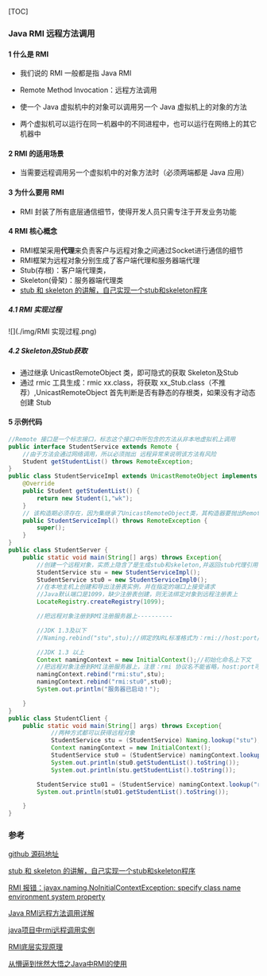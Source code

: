 [TOC]

### Java RMI 远程方法调用

#### 1 什么是 RMI

- 我们说的 RMI 一般都是指 Java RMI

- Remote Method Invocation：远程方法调用
- 使一个 Java 虚拟机中的对象可以调用另一个 Java 虚拟机上的对象的方法
- 两个虚拟机可以运行在同一机器中的不同进程中，也可以运行在网络上的其它机器中

#### 2 RMI 的适用场景

- 当需要远程调用另一个虚拟机中的对象方法时（必须两端都是 Java 应用）

#### 3 为什么要用 RMI 

- RMI 封装了所有底层通信细节，使得开发人员只需专注于开发业务功能

#### 4 RMI 核心概念

- RMI框架采用**代理**来负责客户与远程对象之间通过Socket进行通信的细节
- RMI框架为远程对象分别生成了客户端代理和服务器端代理
- Stub(存根)：客户端代理类，
- Skeleton(骨架)：服务器端代理类
- [stub 和 skeleton 的讲解，自己实现一个stub和skeleton程序](https://www.cnblogs.com/yin-jingyu/archive/2012/06/14/2549361.html)

##### 4.1 RMI 实现过程

![](./img/RMI 实现过程.png)

##### 4.2 Skeleton及Stub获取 

- 通过继承 UnicastRemoteObject 类，即可隐式的获取 Skeleton及Stub
- 通过 rmic 工具生成：rmic xx.class，将获取 xx_Stub.class（不推荐）,UnicastRemoteObject 首先判断是否有静态的存根类，如果没有才动态创建 Stub

#### 5 示例代码

```java
//Remote 接口是一个标志接口，标志这个接口中所包含的方法从非本地虚拟机上调用
public interface StudentService extends Remote {
    //由于方法会通过网络调用，所以必须抛出 远程异常来说明该方法有风险
    Student getStudentList() throws RemoteException;
}
public class StudentServiceImpl extends UnicastRemoteObject implements StudentService {
    @Override
    public Student getStudentList() {
        return new Student(1,"wk");
    }
    // 该构造期必须存在，因为集继承了UnicastRemoteObject类，其构造器要抛出RemoteException
    public StudentServiceImpl() throws RemoteException {
        super();
    }
}
public class StudentServer {
    public static void main(String[] args) throws Exception{
        //创建一个远程对象，实质上隐含了是生成stub和skeleton,并返回stub代理引用
        StudentService stu = new StudentServiceImpl();
        StudentService stu0 = new StudentServiceImpl0();
        //在本地主机上创建和导出注册表实例，并在指定的端口上接受请求
        //Java默认端口是1099，缺少注册表创建，则无法绑定对象到远程注册表上
        LocateRegistry.createRegistry(1099);

        //把远程对象注册到RMI注册服务器上----------

        //JDK 1.3及以下
        //Naming.rebind("stu",stu);//绑定的URL标准格式为：rmi://host:port/name(其中rmi://host:port都可以省略）

        //JDK 1.3 以上
        Context namingContext = new InitialContext();//初始化命名上下文
        //把远程对象注册到RMI注册服务器上，注意：rmi 协议名不能省略，host:port可以省略
        namingContext.rebind("rmi:stu",stu);
        namingContext.rebind("rmi:stu0",stu0);
        System.out.println("服务器已启动！");

    }
}
public class StudentClient {
    public static void main(String[] args) throws Exception{
            //两种方式都可以获得远程对象
            StudentService stu = (StudentService) Naming.lookup("stu");
            Context namingContext = new InitialContext();
            StudentService stu0 = (StudentService) namingContext.lookup("rmi:stu");
            System.out.println(stu0.getStudentList().toString());
            System.out.println(stu.getStudentList().toString());

        StudentService stu01 = (StudentService) namingContext.lookup("rmi:stu0");
        System.out.println(stu01.getStudentList().toString());

    }
}
```



### 参考

[github 源码地址](https://github.com/wangkang09/java-test-project/tree/master/src/main/java/com/wangkang/rmi)

[stub 和 skeleton 的讲解，自己实现一个stub和skeleton程序](https://www.cnblogs.com/yin-jingyu/archive/2012/06/14/2549361.html)

[RMI 报错：javax.naming.NoInitialContextException: specify class name environment system property](https://blog.csdn.net/kangsa998/article/details/93863049)

[Java RMI远程方法调用详解](https://blog.csdn.net/guyuealian/article/details/51992182) 

[java项目中rmi远程调用实例](https://www.cnblogs.com/2016-10-07/p/6825600.html) 

[RMI底层实现原理](https://www.jianshu.com/p/a9f72cc9fb31)

[从懵逼到恍然大悟之Java中RMI的使用](https://blog.csdn.net/lmy86263/article/details/72594760)